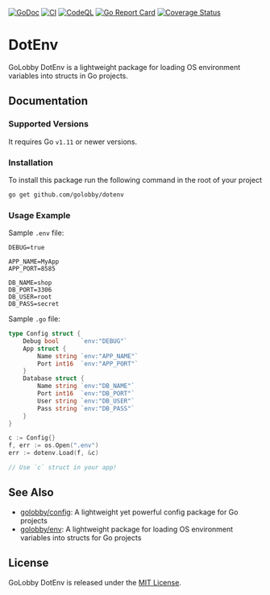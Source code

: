 [![GoDoc](https://godoc.org/github.com/golobby/dotenv?status.svg)](https://godoc.org/github.com/golobby/dotenv)
[![CI](https://github.com/golobby/dotenv/actions/workflows/ci.yml/badge.svg)](https://github.com/golobby/dotenv/actions/workflows/ci.yml)
[![CodeQL](https://github.com/golobby/dotenv/workflows/CodeQL/badge.svg)](https://github.com/golobby/dotenv/actions?query=workflow%3ACodeQL)
[![Go Report Card](https://goreportcard.com/badge/github.com/golobby/dotenv)](https://goreportcard.com/report/github.com/golobby/dotenv)
[![Coverage Status](https://coveralls.io/repos/github/golobby/dotenv/badge.svg?branch=master&v=1)](https://coveralls.io/github/golobby/dotenv?branch=master)

# DotEnv

GoLobby DotEnv is a lightweight package for loading OS environment variables into structs in Go projects.

## Documentation
### Supported Versions
It requires Go `v1.11` or newer versions.

### Installation
To install this package run the following command in the root of your project
```bash
go get github.com/golobby/dotenv
```

### Usage Example

Sample `.env` file:

```env
DEBUG=true

APP_NAME=MyApp
APP_PORT=8585

DB_NAME=shop
DB_PORT=3306
DB_USER=root
DB_PASS=secret
```

Sample `.go` file:

```go
type Config struct {
    Debug bool      `env:"DEBUG"`
    App struct {
        Name string `env:"APP_NAME"`
        Port int16  `env:"APP_PORT"`
    }
    Database struct {
        Name string `env:"DB_NAME"`
        Port int16  `env:"DB_PORT"`
        User string `env:"DB_USER"`
        Pass string `env:"DB_PASS"`
    }
}

c := Config{}
f, err := os.Open(".env")
err := dotenv.Load(f, &c)

// Use `c` struct in your app!
```

## See Also
* [golobby/config](https://github.com/golobby/config): A lightweight yet powerful config package for Go projects
* [golobby/env](https://github.com/golobby/env): A lightweight package for loading OS environment variables into structs for Go projects

## License
GoLobby DotEnv is released under the [MIT License](http://opensource.org/licenses/mit-license.php).
